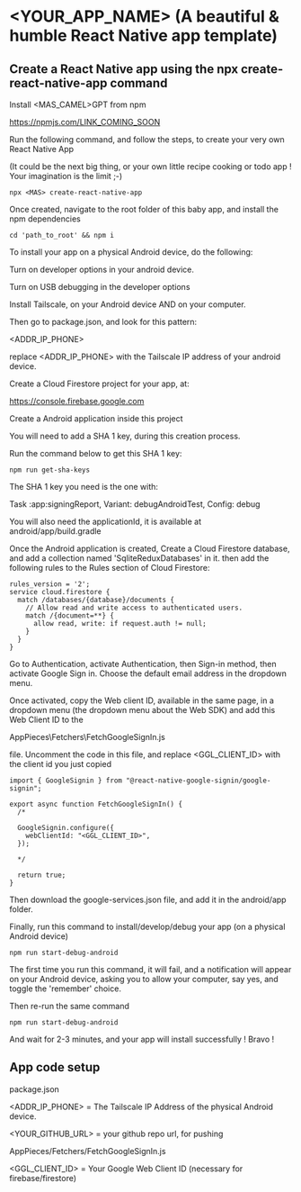 # <YOUR_APP_NAME> (A beautiful & humble React Native app template)

## Create a React Native app using the npx <MAS> create-react-native-app command

Install <MAS_CAMEL>GPT from npm

https://npmjs.com/LINK_COMING_SOON

Run the following command, and follow the steps, to create your very own React Native App

(It could be the next big thing, or your own little recipe cooking or todo app ! Your imagination is the limit ;-)

```
npx <MAS> create-react-native-app
```

Once created, navigate to the root folder of this baby app, and install the npm dependencies

```
cd 'path_to_root' && npm i
```

To install your app on a physical Android device, do the following:

Turn on developer options in your android device.

Turn on USB debugging in the developer options

Install Tailscale, on your Android device AND on your computer.

Then go to package.json, and look for this pattern:

<ADDR_IP_PHONE>

replace <ADDR_IP_PHONE> with the Tailscale IP address of your android device.

Create a Cloud Firestore project for your app, at:

https://console.firebase.google.com

Create a Android application inside this project 

You will need to add a SHA 1 key, during this creation process.

Run the command below to get this SHA 1 key:

```
npm run get-sha-keys
```

The SHA 1 key you need is the one with:

Task :app:signingReport, 
Variant: debugAndroidTest, 
Config: debug

You will also need the applicationId, it is available at android/app/build.gradle

Once the Android application is created, Create a Cloud Firestore database, and add a collection named 'SqliteReduxDatabases' in it. 
then add the following rules to the Rules section of Cloud Firestore:

```
rules_version = '2';
service cloud.firestore {
  match /databases/{database}/documents {
    // Allow read and write access to authenticated users.
    match /{document=**} {
      allow read, write: if request.auth != null;
    }
  }
}
```


Go to Authentication, activate Authentication, then Sign-in method, then activate Google Sign in.
Choose the default email address in the dropdown menu.

Once activated, copy the Web client ID, available in the same page, in a dropdown menu 
(the dropdown menu about the Web SDK)
and add this Web Client ID to the

AppPieces\Fetchers\FetchGoogleSignIn.js

file. Uncomment the code in this file, and replace <GGL_CLIENT_ID> with the client id you just copied

```
import { GoogleSignin } from "@react-native-google-signin/google-signin";

export async function FetchGoogleSignIn() {
  /*
  
  GoogleSignin.configure({
    webClientId: "<GGL_CLIENT_ID>",
  });

  */

  return true;
}
```

Then download the google-services.json file, and add it in the android/app folder.

Finally, run this command to install/develop/debug your app (on a physical Android device)

```
npm run start-debug-android
```

The first time you run this command, it will fail, and a notification will appear on your Android device, asking you to allow your computer, say yes, and toggle the 'remember' choice.

Then re-run the same command

```
npm run start-debug-android
```

And wait for 2-3 minutes, and your app will install successfully ! Bravo !

## App code setup 

package.json

<ADDR_IP_PHONE> = The Tailscale IP Address of the physical Android device.

<YOUR_GITHUB_URL> = your github repo url, for pushing 

AppPieces/Fetchers/FetchGoogleSignIn.js

<GGL_CLIENT_ID> = Your Google Web Client ID (necessary for firebase/firestore)

